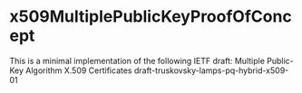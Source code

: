 # x509MultiplePublicKeyProofOfConcept
This is a minimal implementation of the following IETF draft: Multiple Public-Key Algorithm X.509 Certificates draft-truskovsky-lamps-pq-hybrid-x509-01
